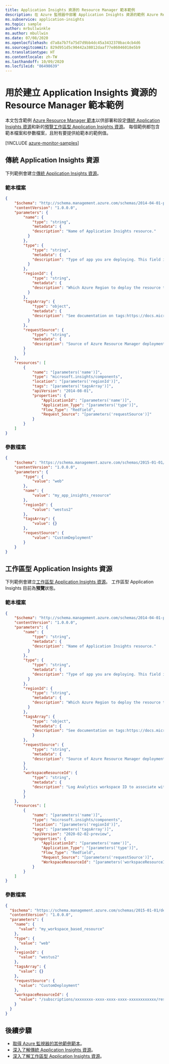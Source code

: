 ```yaml
---
title: Application Insights 資源的 Resource Manager 範本範例
description: 在 Azure 監視器中部署 Application Insights 資源的範例 Azure Resource Manager 範本。
ms.subservice: application-insights
ms.topic: sample
author: mrbullwinkle
ms.author: mbullwin
ms.date: 07/08/2020
ms.openlocfilehash: d7a8a7b7fa75d7d9bb4dc45a3432370bac4cb4d6
ms.sourcegitcommit: 829d951d5c90442a38012daaf77e86046018e5b9
ms.translationtype: HT
ms.contentlocale: zh-TW
ms.lasthandoff: 10/09/2020
ms.locfileid: "86498639"
---
```

# <a name="resource-manager-template-samples-for-creating-application-insights-resources"></a>用於建立 Application Insights 資源的 Resource Manager 範本範例

本文包含範例 [Azure Resource Manager 範本](../../azure-resource-manager/templates/template-syntax.md)以供部署和設定[傳統 Application Insights 資源](../app/create-new-resource.md)和新的[預覽工作區型 Application Insights 資源](../app/create-workspace-resource.md)。 每個範例都包含範本檔案和參數檔案，且附有要提供給範本的範例值。

[!INCLUDE [azure-monitor-samples](../../../includes/azure-monitor-resource-manager-samples.md)]

## <a name="classic-application-insights-resource"></a>傳統 Application Insights 資源

下列範例會建立[傳統 Application Insights 資源](../app/create-new-resource.md)。 

### <a name="template-file"></a>範本檔案

```json
{
    "$schema": "http://schema.management.azure.com/schemas/2014-04-01-preview/deploymentTemplate.json#",
    "contentVersion": "1.0.0.0",
    "parameters": {
        "name": {
            "type": "string",
            "metadata": {
            "description": "Name of Application Insights resource."
          }
        },
        "type": {
            "type": "string",
            "metadata": {
            "description": "Type of app you are deploying. This field is for legacy reasons and will not impact the type of App Insights resource you deploy."
          }
        },
        "regionId": {
            "type": "string",
            "metadata": {
            "description": "Which Azure Region to deploy the resource to. This must be a valid Azure regionId."
          }
        },
        "tagsArray": {
            "type": "object",
            "metadata": {
            "description": "See documentation on tags:https://docs.microsoft.com/azure/azure-resource-manager/management/tag-resources."
          }
        },
        "requestSource": {
            "type": "string",
            "metadata": {
            "description": "Source of Azure Resource Manager deployment"
        }
        }
    },
    "resources": [
        {
            "name": "[parameters('name')]",
            "type": "microsoft.insights/components",
            "location": "[parameters('regionId')]",
            "tags": "[parameters('tagsArray')]",
            "apiVersion": "2014-08-01",
            "properties": {
                "ApplicationId": "[parameters('name')]",
                "Application_Type": "[parameters('type')]",
                "Flow_Type": "Redfield",
                "Request_Source": "[parameters('requestSource')]"
            }
        }
    ]
}
```

### <a name="parameter-file"></a>參數檔案

```json
{
    "$schema": "https://schema.management.azure.com/schemas/2015-01-01/deploymentParameters.json#",
    "contentVersion": "1.0.0.0",
    "parameters": {
        "type": {
            "value": "web"
        },
        "name": {
            "value": "my_app_insights_resource"
        },
        "regionId": {
            "value": "westus2"
        },
        "tagsArray": {
            "value": {}
        },
        "requestSource": {
            "value": "CustomDeployment"
        }
    }
}
```

## <a name="workspace-based-application-insights-resource"></a>工作區型 Application Insights 資源 

下列範例會建立[工作區型 Application Insights 資源](../app/create-workspace-resource.md)。 工作區型 Application Insights 目前為**預覽**狀態。 


### <a name="template-file"></a>範本檔案

```json
{
    "$schema": "http://schema.management.azure.com/schemas/2014-04-01-preview/deploymentTemplate.json#",
    "contentVersion": "1.0.0.0",
    "parameters": {
        "name": {
            "type": "string",
            "metadata": {
            "description": "Name of Application Insights resource."
          }
        },
        "type": {
            "type": "string",
            "metadata": {
            "description": "Type of app you are deploying. This field is for legacy reasons and will not impact the type of App Insights resource you deploy."
          }
        },
        "regionId": {
            "type": "string",
            "metadata": {
            "description": "Which Azure Region to deploy the resource to. This must be a valid Azure regionId."
          }
        },
        "tagsArray": {
            "type": "object",
            "metadata": {
            "description": "See documentation on tags:https://docs.microsoft.com/azure/azure-resource-manager/management/tag-resources."
            }
        },
        "requestSource": {
            "type": "string",
            "metadata": {
            "description": "Source of Azure Resource Manager deployment"
        }
        },
        "workspaceResourceId": {
            "type": "string",
            "metadata": {
            "description": "Log Analytics workspace ID to associate with your Application Insights resource."
        }
        }
    },
    "resources": [
        {
            "name": "[parameters('name')]",
            "type": "microsoft.insights/components",
            "location": "[parameters('regionId')]",
            "tags": "[parameters('tagsArray')]",
            "apiVersion": "2020-02-02-preview",
            "properties": {
                "ApplicationId": "[parameters('name')]",
                "Application_Type": "[parameters('type')]",
                "Flow_Type": "Redfield",
                "Request_Source": "[parameters('requestSource')]",
                "WorkspaceResourceId": "[parameters('workspaceResourceId')]"
            }
        }
    ]
}
```

### <a name="parameter-file"></a>參數檔案

```json
{
  "$schema": "https://schema.management.azure.com/schemas/2015-01-01/deploymentParameters.json#",
  "contentVersion": "1.0.0.0",
  "parameters": {
    "name": {
      "value": "my_workspace_based_resource"
    },
    "type": {
      "value": "web"
    },
    "regionId": {
      "value": "westus2"
    },
    "tagsArray": {
      "value": {}
    },
    "requestSource": {
      "value": "CustomDeployment"
    },
    "workspaceResourceId": {
      "value": "/subscriptions/xxxxxxxx-xxxx-xxxx-xxxx-xxxxxxxxxxxx/resourcegroups/testxxxx/providers/microsoft.operationalinsights/workspaces/testworkspace"
    }
  }
}
```

## <a name="next-steps"></a>後續步驟

* [取得 Azure 監視器的其他範例範本](resource-manager-samples.md)。
* [深入了解傳統 Application Insights 資源](../app/create-new-resource.md)。
* [深入了解工作區型 Application Insights 資源](../app/create-workspace-resource.md)。
